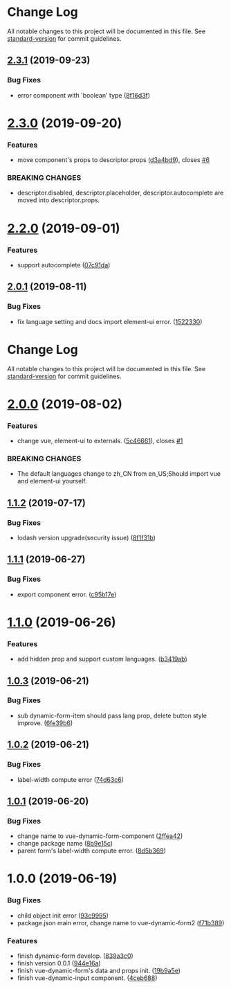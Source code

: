 # Change Log

All notable changes to this project will be documented in this file. See [standard-version](https://github.com/conventional-changelog/standard-version) for commit guidelines.

## [2.3.1](https://github.com/chenquincy/vue-dynamic-form-component/compare/v2.3.0...v2.3.1) (2019-09-23)


### Bug Fixes

* error component with 'boolean' type ([8f16d3f](https://github.com/chenquincy/vue-dynamic-form-component/commit/8f16d3f))



# [2.3.0](https://github.com/chenquincy/vue-dynamic-form-component/compare/v2.2.0...v2.3.0) (2019-09-20)


### Features

* move component's props to descriptor.props ([d3a4bd9](https://github.com/chenquincy/vue-dynamic-form-component/commit/d3a4bd9)), closes [#6](https://github.com/chenquincy/vue-dynamic-form-component/issues/6)


### BREAKING CHANGES

* descriptor.disabled, descriptor.placeholder, descriptor.autocomplete are moved into
descriptor.props.



<a name="2.2.0"></a>
# [2.2.0](https://github.com/chenquincy/vue-dynamic-form-component/compare/v2.1.0...v2.2.0) (2019-09-01)


### Features

* support autocomplete ([07c91da](https://github.com/chenquincy/vue-dynamic-form-component/commit/07c91da))



<a name="2.0.1"></a>
## [2.0.1](https://github.com/chenquincy/vue-dynamic-form-component/compare/v2.0.0...v2.0.1) (2019-08-11)


### Bug Fixes

* fix language setting and docs import element-ui error. ([1522330](https://github.com/chenquincy/vue-dynamic-form-component/commit/1522330))



# Change Log

All notable changes to this project will be documented in this file. See [standard-version](https://github.com/conventional-changelog/standard-version) for commit guidelines.

# [2.0.0](https://github.com/chenquincy/vue-dynamic-form-component/compare/v1.1.2...v2.0.0) (2019-08-02)


### Features

* change vue, element-ui to externals. ([5c46661](https://github.com/chenquincy/vue-dynamic-form-component/commit/5c46661)), closes [#1](https://github.com/chenquincy/vue-dynamic-form-component/issues/1)


### BREAKING CHANGES

* The default languages change to zh_CN from en_US;Should import vue and element-ui
yourself.



## [1.1.2](https://github.com/chenquincy/vue-dynamic-form-component/compare/v1.1.1...v1.1.2) (2019-07-17)


### Bug Fixes

* lodash version upgrade(security issue) ([8f1f31b](https://github.com/chenquincy/vue-dynamic-form-component/commit/8f1f31b))



## [1.1.1](https://github.com/chenquincy/vue-dynamic-form-component/compare/v1.1.0...v1.1.1) (2019-06-27)


### Bug Fixes

* export component error. ([c95b17e](https://github.com/chenquincy/vue-dynamic-form-component/commit/c95b17e))



# [1.1.0](https://github.com/chenquincy/vue-dynamic-form-component/compare/v1.0.3...v1.1.0) (2019-06-26)


### Features

* add hidden prop and support custom languages. ([b3419ab](https://github.com/chenquincy/vue-dynamic-form-component/commit/b3419ab))



## [1.0.3](https://github.com/chenquincy/vue-dynamic-form-component/compare/v1.0.2...v1.0.3) (2019-06-21)


### Bug Fixes

* sub dynamic-form-item should pass lang prop, delete button style improve. ([6fe39b6](https://github.com/chenquincy/vue-dynamic-form-component/commit/6fe39b6))



## [1.0.2](https://github.com/chenquincy/vue-dynamic-form-component/compare/v1.0.1...v1.0.2) (2019-06-21)


### Bug Fixes

* label-width compute error ([74d63c6](https://github.com/chenquincy/vue-dynamic-form-component/commit/74d63c6))



## [1.0.1](https://github.com/chenquincy/vue-dynamic-form-component/compare/v1.0.0...v1.0.1) (2019-06-20)


### Bug Fixes

* change name to vue-dynamic-form-component ([2ffea42](https://github.com/chenquincy/vue-dynamic-form-component/commit/2ffea42))
* change package name ([8b9e15c](https://github.com/chenquincy/vue-dynamic-form-component/commit/8b9e15c))
* parent form's label-width compute error. ([8d5b369](https://github.com/chenquincy/vue-dynamic-form-component/commit/8d5b369))



# 1.0.0 (2019-06-19)


### Bug Fixes

* child object init error ([93c9995](https://github.com/chenquincy/vue-dynamic-form-component/commit/93c9995))
* package.json main error, change name to vue-dynamic-form2 ([f71b389](https://github.com/chenquincy/vue-dynamic-form-component/commit/f71b389))


### Features

* finish dynamic-form develop. ([839a3c0](https://github.com/chenquincy/vue-dynamic-form-component/commit/839a3c0))
* finish version 0.0.1 ([944e16a](https://github.com/chenquincy/vue-dynamic-form-component/commit/944e16a))
* finish vue-dynamic-form's data and props init. ([19b9a5e](https://github.com/chenquincy/vue-dynamic-form-component/commit/19b9a5e))
* finish vue-dynamic-input component. ([4ceb688](https://github.com/chenquincy/vue-dynamic-form-component/commit/4ceb688))
